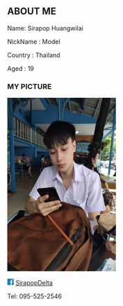 ## ABOUT ME

Name: Sirapop Huangwilai

NickName : Model

Country : Thailand  

Aged : 19

### MY PICTURE
<img src="89A5B02F-567A-47B1-BF45-5FD1DC1D20C3.jpeg" alt="89A5B02F-567A-47B1-BF45-5FD1DC1D20C3" width="250" height="400"/>


<img src="A117DF32-30E0-415A-84CF-3349E05971E1.png" alt="A117DF32-30E0-415A-84CF-3349E05971E1" width="15" height="15"/> [SirapopDelta](https://web.facebook.com/profile.php?id=100017003479477)



Tel: 095-525-2546
